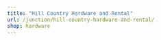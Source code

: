```yaml
---
title: "Hill Country Hardware and Rental"
url: /junction/hill-country-hardware-and-rental/
shop: hardware
---
```

